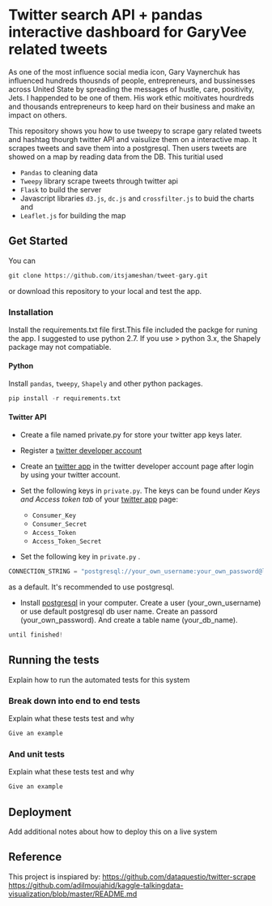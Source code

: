 # Twitter search API + pandas interactive dashboard for GaryVee related tweets
As one of the most influence social media icon, Gary Vaynerchuk has influenced hundreds thousnds of people, entrepreneurs, and bussinesses across United State by spreading the messages of hustle, care, positivity, Jets. I happended to be one of them. His work ethic moitivates hourdreds and thousands entrepreneurs to keep hard on their business and make an impact on others. 

This repository shows you how to use tweepy to scrape gary related tweets and hashtag thourgh twitter API and vaisulize them on a interactive map. It scrapes tweets and save them into a postgresql. Then users tweets are showed on a map by reading data from the DB. This turitial used 
* `Pandas` to cleaning data 
* `Tweepy` library scrape tweets through twitter api
* `Flask` to build the server 
*  Javascript libraries `d3.js`, `dc.js` and `crossfilter.js` to buid the charts and 
* `Leaflet.js` for building the map

## Get Started
You can 
```python
git clone https://github.com/itsjameshan/tweet-gary.git
```
or download this repository to your local and test the app.

### Installation
Install the requirements.txt file first.This file included the packge for runing the app. I suggested to use python 2.7. If you use > python 3.x, the Shapely package may not compatiable. 

#### Python
Install `pandas`, `tweepy`, `Shapely` and other python packages.
```python
pip install -r requirements.txt
```

#### Twitter API
* Create a file named private.py for store your twitter app keys later.
* Register a [twitter developer account](https://dev.twitter.com/)
* Create an [twitter app](https://apps.twitter.com/) in the twitter developer account page after login by using your twitter account.
* Set the following keys in `private.py`. The keys can be found under *Keys and Access token tab* of your [twitter app](https://apps.twitter.com/) page:

  * `Consumer_Key`
  * `Consumer_Secret`
  * `Access_Token`
  * `Access_Token_Secret`

* Set the following key in `private.py` .
  
```python
CONNECTION_STRING = "postgresql://your_own_username:your_own_password@localhost:5432/your_db_name" 
```
as a default. It's recommended to use postgresql.
* Install [postgresql](https://www.postgresql.org/download/) in your computer. Create a user (your_own_username) or use default postgresql db user name. Create an passord (your_own_password). And create a table name (your_db_name).

```python
until finished!
```

## Running the tests

Explain how to run the automated tests for this system

### Break down into end to end tests

Explain what these tests test and why

```python
Give an example
```


### And unit tests


Explain what these tests test and why

```python
Give an example
```


## Deployment

Add additional notes about how to deploy this on a live system


## Reference
This project is inspiared by:
https://github.com/dataquestio/twitter-scrape
https://github.com/adilmoujahid/kaggle-talkingdata-visualization/blob/master/README.md

